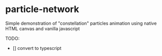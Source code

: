 # particle-network

Simple demonstration of "constellation" particles animation using native HTML canvas and vanilla javascript


TODO: 

- [] convert to typescript
